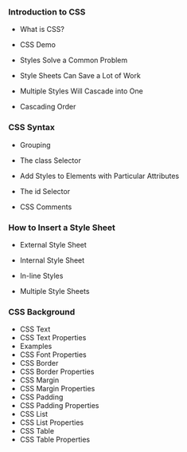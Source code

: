 ### Introduction to CSS
- What is CSS?
- CSS Demo
- Styles Solve a Common Problem
- Style Sheets Can Save a Lot of Work

- Multiple Styles Will Cascade into One

- Cascading Order

### CSS Syntax

- Grouping

- The class Selector

- Add Styles to Elements with Particular Attributes

- The id Selector

- CSS Comments

### How to Insert a Style Sheet

- External Style Sheet

- Internal Style Sheet

- In-line Styles

- Multiple Style Sheets

### CSS Background
- CSS Text
- CSS Text Properties
- Examples  
- CSS Font Properties 
- CSS Border 
- CSS Border Properties 
- CSS Margin  
- CSS Margin Properties  
- CSS Padding  
- CSS Padding Properties  
- CSS List  
- CSS List Properties  
- CSS Table  
- CSS Table Properties  
